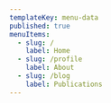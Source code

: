 ```yaml
---
templateKey: menu-data
published: true
menuItems:
  - slug: /
    label: Home
  - slug: /profile
    label: About
  - slug: /blog
    label: Publications
---
```

